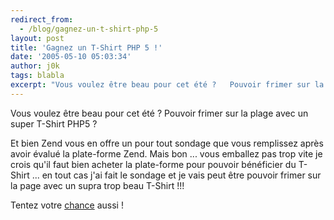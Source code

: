```yaml
---
redirect_from:
  - /blog/gagnez-un-t-shirt-php-5
layout: post
title: 'Gagnez un T-Shirt PHP 5 !'
date: '2005-05-10 05:03:34'
author: j0k
tags: blabla
excerpt: "Vous voulez être beau pour cet été ?   Pouvoir frimer sur la plage avec un super T-Shirt PHP5 ?  \n  \nEt bien Zend vous en offre un pour tout sondage que vous remplissez après avoir évalué la plate-forme Zend.   Mais bon ... vous emballez pas trop vite je crois qu'il faut bien acheter la plate-forme pour pouvoir bénéficier du T-Shirt ... en tout cas      …"
---
```


Vous voulez être beau pour cet été ?   Pouvoir frimer sur la plage avec un super T-Shirt PHP5 ?

Et bien Zend vous en offre un pour tout sondage que vous remplissez après avoir évalué la plate-forme Zend.   Mais bon ... vous emballez pas trop vite je crois qu'il faut bien acheter la plate-forme pour pouvoir bénéficier du T-Shirt ... en tout cas j'ai fait le sondage et je vais peut être pouvoir frimer sur la page avec un supra trop beau T-Shirt !!!

Tentez votre [chance](http://www.zend.com/store/products/zend-platform/demo.php) aussi !
